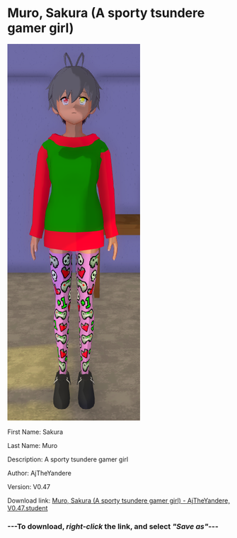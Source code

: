 # Muro, Sakura (A sporty tsundere gamer girl)

<img src = "https://raw.githubusercontent.com/Arbiter1223/Daigaku-Gurashi-Custom-Students/master/Students/Files/Muro%2C%20Sakura%20(A%20sporty%20tsundere%20gamer%20girl).png">

First Name: Sakura

Last Name: Muro

Description: A sporty tsundere gamer girl

Author: AjTheYandere

Version: V0.47

Download link: <a href="https://raw.githubusercontent.com/Arbiter1223/Daigaku-Gurashi-Custom-Students/master/Students/Files/Muro%2C%20Sakura%20(A%20sporty%20tsundere%20gamer%20girl)%20-%20AjTheYandere%2C%20V0.47.student">Muro, Sakura (A sporty tsundere gamer girl) - AjTheYandere, V0.47.student</a>

### ---**To download, _right-click_ the link, and select _"Save as"_**---
